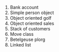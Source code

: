 1. Bank account
2. Simple person object
3. Object oriented golf
4. Object oriented sales
5. Stack of customers
6. Move class
7. Betelgeuse plorg
8. Linked list
